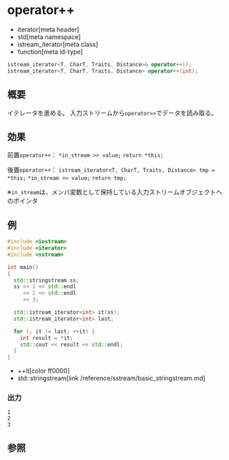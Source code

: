 # operator++
* iterator[meta header]
* std[meta namespace]
* istream_iterator[meta class]
* function[meta id-type]

```cpp
istream_iterator<T, CharT, Traits, Distance>& operator++();
istream_iterator<T, CharT, Traits, Distance> operator++(int);
```

## 概要
イテレータを進める。
入力ストリームから`operator>>`でデータを読み取る。


## 効果
前置`operator++`：
`*in_stream >> value;`
`return *this;`

後置`operator++`：
`istream_iterator<T, CharT, Traits, Distance> tmp = *this;`
`*in_stream >> value;`
`return tmp;`

※`in_stream`は、メンバ変数として保持している入力ストリームオブジェクトへのポインタ

## 例
```cpp example
#include <iostream>
#include <iterator>
#include <sstream>

int main()
{
  std::stringstream ss;
  ss << 1 << std::endl
     << 2 << std::endl
     << 3;

  std::istream_iterator<int> it(ss);
  std::istream_iterator<int> last;

  for (; it != last; ++it) {
    int result = *it;
    std::cout << result << std::endl;
  }
}
```
* ++it[color ff0000]
* std::stringstream[link /reference/sstream/basic_stringstream.md]

### 出力
```
1
2
3
```

## 参照


